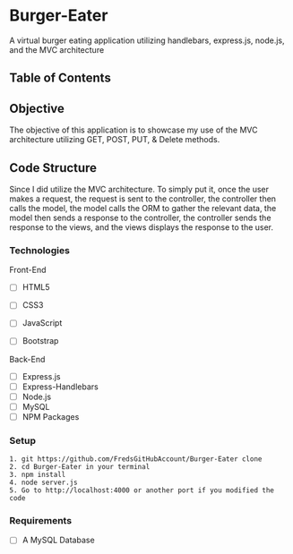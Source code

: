# Burger-Eater
A virtual burger eating application utilizing handlebars, express.js, node.js, and the MVC architecture 

## Table of Contents 

## Objective 
The objective of this application is to showcase my use of the MVC architecture utilizing GET, POST, PUT, & Delete methods.



## Code Structure
Since I did utilize the MVC architecture.  To simply put it, once the user makes a request, the request is sent to the controller, the controller then calls the model, the model calls the ORM to gather the relevant data, the model then sends a response to the controller, the controller sends the response to the views, and the views displays the response to the user.  

### Technologies
Front-End
- [ ] HTML5
- [ ] CSS3
- [ ] JavaScript
- [ ] Bootstrap


Back-End
- [ ] Express.js
- [ ] Express-Handlebars
- [ ] Node.js
- [ ] MySQL
- [ ] NPM Packages

### Setup 
```
1. git https://github.com/FredsGitHubAccount/Burger-Eater clone 
2. cd Burger-Eater in your terminal
3. npm install
4. node server.js
5. Go to http://localhost:4000 or another port if you modified the code

```

### Requirements
- [ ] A MySQL Database

